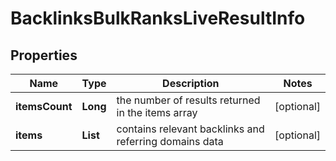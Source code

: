 # BacklinksBulkRanksLiveResultInfo


## Properties

| Name | Type | Description | Notes |
|------------ | ------------- | ------------- | -------------|
**itemsCount** | **Long** | the number of results returned in the items array |[optional]|
**items** | **List<BacklinksBulkRanksLiveItem>** | contains relevant backlinks and referring domains data |[optional]|
